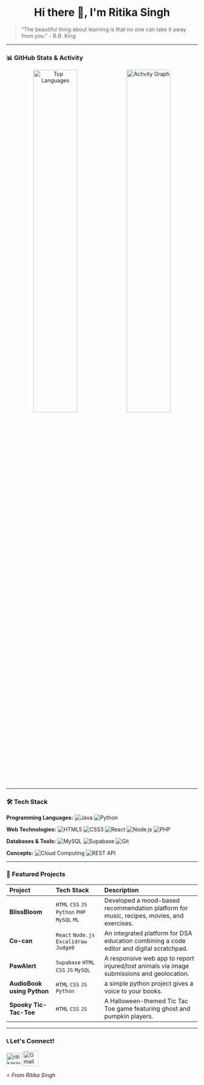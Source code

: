 <h1 align="center">Hi there 👋, I'm Ritika Singh</h1>

> "The beautiful thing about learning is that no one can take it away from you." - B.B. King

---

### 📊 GitHub Stats & Activity

<p align="center">
  <img width="48%" src="https://github-readme-stats.vercel.app/api/top-langs/?username=RitikaSingh1403&layout=compact&theme=radical&hide_border=true" alt="Top Languages" />
  <img width="48%" src="https://github-readme-activity-graph.vercel.app/graph?username=RitikaSingh1403&theme=redical&hide_border=true&area=true" alt="Activity Graph" />
</p>

---

### 🛠️ Tech Stack

**Programming Languages:**
![Java](https://img.shields.io/badge/Java-%23ED8B00.svg?style=for-the-badge&logo=openjdk&logoColor=white)
![Python](https://img.shields.io/badge/Python-3670A0?style=for-the-badge&logo=python&logoColor=ffdd54)


**Web Technologies:**
![HTML5](https://img.shields.io/badge/HTML5-%23E34F26.svg?style=for-the-badge&logo=html5&logoColor=white)
![CSS3](https://img.shields.io/badge/CSS3-%231572B6.svg?style=for-the-badge&logo=css3&logoColor=white)
![React](https://img.shields.io/badge/React-%2320232a.svg?style=for-the-badge&logo=react&logoColor=%2361DAFB)
![Node.js](https://img.shields.io/badge/Node.js-6DA55F?style=for-the-badge&logo=node.js&logoColor=white)
![PHP](https://img.shields.io/badge/PHP-%23777BB4.svg?style=for-the-badge&logo=php&logoColor=white)

**Databases & Tools:**
![MySQL](https://img.shields.io/badge/MySQL-00000F?style=for-the-badge&logo=mysql&logoColor=white)
![Supabase](https://img.shields.io/badge/Supabase-3ECF8E?style=for-the-badge&logo=supabase&logoColor=white)
![Git](https://img.shields.io/badge/Git-%23F05033.svg?style=for-the-badge&logo=git&logoColor=white)

**Concepts:**
![Cloud Computing](https://img.shields.io/badge/Cloud%20Computing-0A66C2?style=for-the-badge&logo=googlecloud&logoColor=white)
![REST API](https://img.shields.io/badge/RESTful%20API-FF6C37?style=for-the-badge&logo=rest&logoColor=white)

---

### 🚀 Featured Projects

| Project | Tech Stack | Description |
| :--- | :--- | :--- |
| **BlissBloom** | `HTML` `CSS` `JS` `Python` `PHP` `MySQL` `ML` | Developed a mood-based recommendation platform for music, recipes, movies, and exercises. |
| **Co-can** | `React` `Node.js` `Excalidraw` `Judge0` | An integrated platform for DSA education combining a code editor and digital scratchpad. |
| **PawAlert** | `Supabase` `HTML` `CSS` `JS` `MySQL` | A responsive web app to report injured/lost animals via image submissions and geolocation. |
| **AudioBook using Python** |`HTML` `CSS` `JS` `Python` | a simple python project gives a voice to your books. |
| **Spooky Tic-Tac-Toe** |`HTML` `CSS` `JS` | A Halloween-themed Tic Tac Toe game featuring ghost and pumpkin players. |


---

### 📞 Let's Connect!

<p align="left">
<a href="https://linkedin.com/in/ritikasinghlinkedin" target="blank"><img align="center" src="https://raw.githubusercontent.com/rahuldkjain/github-profile-readme-generator/master/src/images/icons/Social/linked-in-alt.svg" alt="ritikasinghlinkedin" height="30" width="40" /></a>
<a href="mailto:ritikasinghsikarwar1411@gmail.com"><img align="center" src="https://img.icons8.com/color/48/000000/gmail-new.png" alt="Gmail" height="40" width="40" /></a>
</p>



⭐ *From Ritika Singh*
